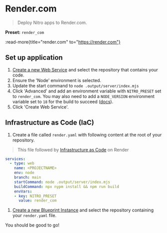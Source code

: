 # Render.com

> Deploy Nitro apps to Render.com.

**Preset:** `render_com`

:read-more{title="render.com" to="https://render.com"}

## Set up application

1. [Create a new Web Service](https://dashboard.render.com/select-repo?type=web) and select the repository that contains your code.
2. Ensure the 'Node' environment is selected.
3. Update the start command to `node .output/server/index.mjs`
4. Click 'Advanced' and add an environment variable with `NITRO_PRESET` set to `render_com`. You may also need to add a `NODE_VERSION` environment variable set to `18` for the build to succeed ([docs](https://render.com/docs/node-version)).
5. Click 'Create Web Service'.

## Infrastructure as Code (IaC)

1. Create a file called `render.yaml` with following content at the root of your repository.

> This file followed by [Infrastructure as Code](https://render.com/docs/infrastructure-as-code) on Render

```yaml
services:
  - type: web
    name: <PROJECTNAME>
    env: node
    branch: main
    startCommand: node .output/server/index.mjs
    buildCommand: npx nypm install && npm run build
    envVars:
    - key: NITRO_PRESET
      value: render_com
```

1. [Create a new Blueprint Instance](https://dashboard.render.com/select-repo?type=blueprint) and select the repository containing your `render.yaml` file.

You should be good to go!
